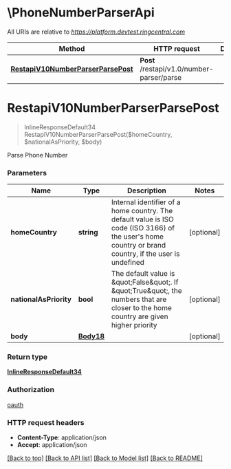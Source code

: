 # \PhoneNumberParserApi

All URIs are relative to *https://platform.devtest.ringcentral.com*

Method | HTTP request | Description
------------- | ------------- | -------------
[**RestapiV10NumberParserParsePost**](PhoneNumberParserApi.md#RestapiV10NumberParserParsePost) | **Post** /restapi/v1.0/number-parser/parse | 


# **RestapiV10NumberParserParsePost**
> InlineResponseDefault34 RestapiV10NumberParserParsePost($homeCountry, $nationalAsPriority, $body)



Parse Phone Number


### Parameters

Name | Type | Description  | Notes
------------- | ------------- | ------------- | -------------
 **homeCountry** | **string**| Internal identifier of a home country. The default value is ISO code (ISO 3166) of the user&#39;s home country or brand country, if the user is undefined | [optional] 
 **nationalAsPriority** | **bool**| The default value is \&quot;False\&quot;. If \&quot;True\&quot;, the numbers that are closer to the home country are given higher priority | [optional] 
 **body** | [**Body18**](Body18.md)|  | [optional] 

### Return type

[**InlineResponseDefault34**](inline_response_default_34.md)

### Authorization

[oauth](../README.md#oauth)

### HTTP request headers

 - **Content-Type**: application/json
 - **Accept**: application/json

[[Back to top]](#) [[Back to API list]](../README.md#documentation-for-api-endpoints) [[Back to Model list]](../README.md#documentation-for-models) [[Back to README]](../README.md)

